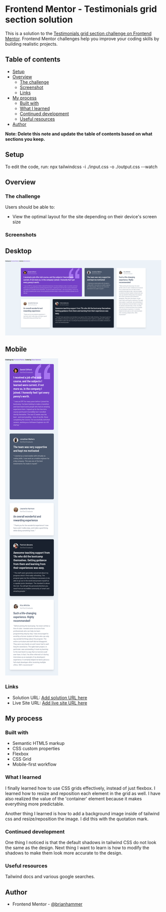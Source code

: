 # Frontend Mentor - Testimonials grid section solution

This is a solution to the [Testimonials grid section challenge on Frontend Mentor](https://www.frontendmentor.io/challenges/testimonials-grid-section-Nnw6J7Un7). Frontend Mentor challenges help you improve your coding skills by building realistic projects.

## Table of contents

- [Setup](#setup)
- [Overview](#overview)
  - [The challenge](#the-challenge)
  - [Screenshot](#screenshot)
  - [Links](#links)
- [My process](#my-process)
  - [Built with](#built-with)
  - [What I learned](#what-i-learned)
  - [Continued development](#continued-development)
  - [Useful resources](#useful-resources)
- [Author](#author)

**Note: Delete this note and update the table of contents based on what sections you keep.**

## Setup

To edit the code, run:
npx tailwindcss -i ./input.css -o ./output.css --watch

## Overview

### The challenge

Users should be able to:

- View the optimal layout for the site depending on their device's screen size

### Screenshots

## Desktop
![](./screenshots/desktop.png)

## Mobile
![](./screenshots/mobile.png)

### Links

- Solution URL: [Add solution URL here](https://your-solution-url.com)
- Live Site URL: [Add live site URL here](https://your-live-site-url.com)

## My process

### Built with

- Semantic HTML5 markup
- CSS custom properties
- Flexbox
- CSS Grid
- Mobile-first workflow

### What I learned

I finally learned how to use CSS grids effectively, instead of just flexbox. I learned how to resize and reposition each element in the grid as well. I have also realized the value of the 'container' element  because it makes everything more predictable.

Another thing I learned is how to add a background image inside of tailwind css and resize/reposition the image. I did this with the quotation mark.


### Continued development

One thing I noticed is that the default shadows in tailwind CSS do not look the same as the design. Next thing I want to learn is how to modify the shadows to make them look more accurate to the design.


### Useful resources

Tailwind docs and various google searches.

## Author

- Frontend Mentor - [@brianhammer](https://www.frontendmentor.io/profile/brianhammer)